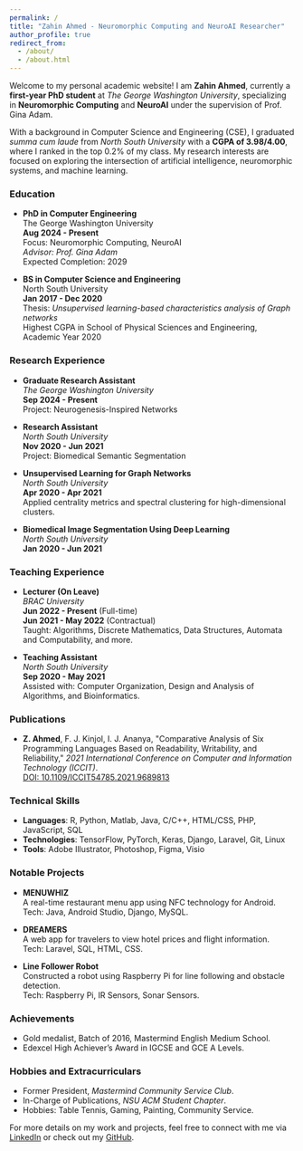 ```yaml
---
permalink: /
title: "Zahin Ahmed - Neuromorphic Computing and NeuroAI Researcher"
author_profile: true
redirect_from:
  - /about/
  - /about.html
---
```


Welcome to my personal academic website! I am **Zahin Ahmed**, currently a **first-year PhD student** at *The George Washington University*, specializing in **Neuromorphic Computing** and **NeuroAI** under the supervision of Prof. Gina Adam. 

With a background in Computer Science and Engineering (CSE), I graduated *summa cum laude* from *North South University* with a **CGPA of 3.98/4.00**, where I ranked in the top 0.2% of my class. My research interests are focused on exploring the intersection of artificial intelligence, neuromorphic systems, and machine learning.

### Education

- **PhD in Computer Engineering**  
  The George Washington University  
  **Aug 2024 - Present**  
  Focus: Neuromorphic Computing, NeuroAI  
  *Advisor: Prof. Gina Adam*  
  Expected Completion: 2029

- **BS in Computer Science and Engineering**  
  North South University  
  **Jan 2017 - Dec 2020**  
  Thesis: *Unsupervised learning-based characteristics analysis of Graph networks*  
  Highest CGPA in School of Physical Sciences and Engineering, Academic Year 2020

### Research Experience

- **Graduate Research Assistant**  
  *The George Washington University*  
  **Sep 2024 - Present**  
  Project: Neurogenesis-Inspired Networks

- **Research Assistant**  
  *North South University*  
  **Nov 2020 - Jun 2021**  
  Project: Biomedical Semantic Segmentation

- **Unsupervised Learning for Graph Networks**  
  *North South University*  
  **Apr 2020 - Apr 2021**  
  Applied centrality metrics and spectral clustering for high-dimensional clusters.

- **Biomedical Image Segmentation Using Deep Learning**  
  *North South University*  
  **Jan 2020 - Jun 2021**

### Teaching Experience

- **Lecturer (On Leave)**  
  *BRAC University*  
  **Jun 2022 - Present** (Full-time)  
  **Jun 2021 - May 2022** (Contractual)  
  Taught: Algorithms, Discrete Mathematics, Data Structures, Automata and Computability, and more.

- **Teaching Assistant**  
  *North South University*  
  **Sep 2020 - May 2021**  
  Assisted with: Computer Organization, Design and Analysis of Algorithms, and Bioinformatics.

### Publications

- **Z. Ahmed**, F. J. Kinjol, I. J. Ananya, "Comparative Analysis of Six Programming Languages Based on Readability, Writability, and Reliability," *2021 International Conference on Computer and Information Technology (ICCIT)*.  
  [DOI: 10.1109/ICCIT54785.2021.9689813](https://ieeexplore.ieee.org/document/9689813)

### Technical Skills

- **Languages**: R, Python, Matlab, Java, C/C++, HTML/CSS, PHP, JavaScript, SQL  
- **Technologies**: TensorFlow, PyTorch, Keras, Django, Laravel, Git, Linux  
- **Tools**: Adobe Illustrator, Photoshop, Figma, Visio

### Notable Projects

- **MENUWHIZ**  
  A real-time restaurant menu app using NFC technology for Android.  
  Tech: Java, Android Studio, Django, MySQL.

- **DREAMERS**  
  A web app for travelers to view hotel prices and flight information.  
  Tech: Laravel, SQL, HTML, CSS.

- **Line Follower Robot**  
  Constructed a robot using Raspberry Pi for line following and obstacle detection.  
  Tech: Raspberry Pi, IR Sensors, Sonar Sensors.

### Achievements

- Gold medalist, Batch of 2016, Mastermind English Medium School.  
- Edexcel High Achiever’s Award in IGCSE and GCE A Levels.

### Hobbies and Extracurriculars

- Former President, *Mastermind Community Service Club*.  
- In-Charge of Publications, *NSU ACM Student Chapter*.  
- Hobbies: Table Tennis, Gaming, Painting, Community Service.

For more details on my work and projects, feel free to connect with me via [LinkedIn](https://www.linkedin.com/in/zahin-ahmed97) or check out my [GitHub](https://github.com/zahinahmed97).
